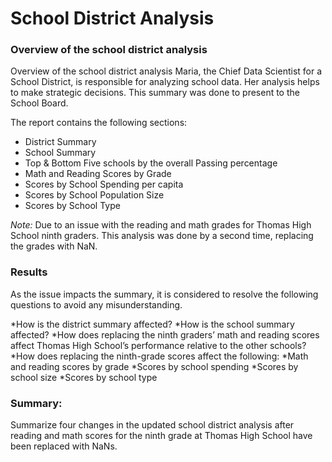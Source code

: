 # School District Analysis

### Overview of the school district analysis
Overview of the school district analysis
Maria, the Chief Data Scientist for a School District, is responsible for analyzing school data. Her analysis helps to make strategic decisions. This summary was done to present to the School Board. 

The report contains the following sections: 
  * District Summary
  * School Summary
  * Top & Bottom Five schools by the overall Passing percentage
  * Math and Reading Scores by Grade
  * Scores by School Spending per capita 
  * Scores by School Population Size
  * Scores by School Type
 
_Note:_ Due to an issue with the reading and math grades for Thomas High School ninth graders.
This analysis was done by a second time, replacing the grades with NaN. 


### Results
As the issue impacts the summary, it is considered to resolve the following questions to avoid any misunderstanding.
  
  *How is the district summary affected?
  *How is the school summary affected?
  *How does replacing the ninth graders’ math and reading scores affect Thomas High School’s performance relative to the other schools?
  *How does replacing the ninth-grade scores affect the following:
  *Math and reading scores by grade
  *Scores by school spending
  *Scores by school size
  *Scores by school type


### Summary: 
Summarize four changes in the updated school district analysis after reading and math scores for the ninth grade at Thomas High School have been replaced with NaNs.
